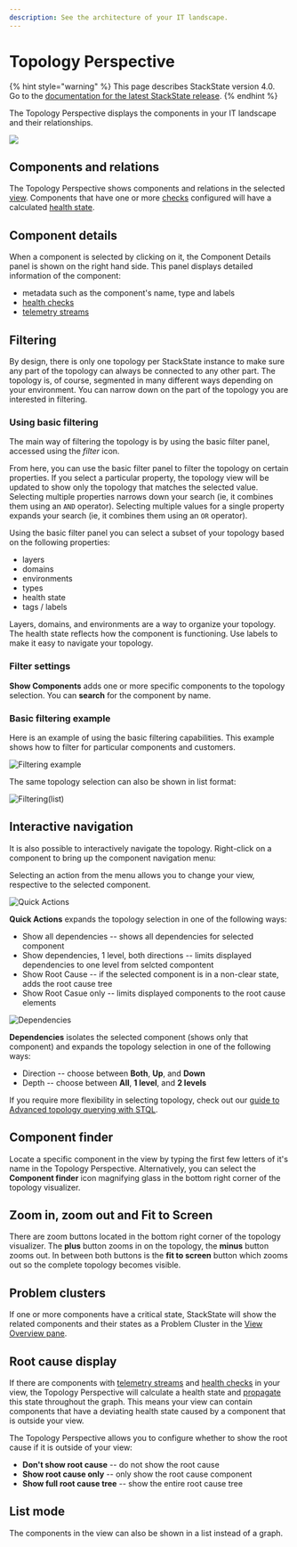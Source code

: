 ```yaml
---
description: See the architecture of your IT landscape.
---
```


# Topology Perspective

{% hint style="warning" %}
This page describes StackState version 4.0.  
Go to the [documentation for the latest StackState release](https://docs.stackstate.com/).
{% endhint %}

The Topology Perspective displays the components in your IT landscape and their relationships.

![](../../.gitbook/assets/topoview1%20%281%29.png)

## Components and relations

The Topology Perspective shows components and relations in the selected [view](../views.md). Components that have one or more [checks](../../configure/checks_and_streams.md#checks) configured will have a calculated [health state](../../configure/propagation.md).

## Component details

When a component is selected by clicking on it, the Component Details panel is shown on the right hand side. This panel displays detailed information of the component:

* metadata such as the component's name, type and labels
* [health checks](../../configure/checks_and_streams.md#checks)
* [telemetry streams](../../configure/checks_and_streams.md#data-streams)

## Filtering

By design, there is only one topology per StackState instance to make sure any part of the topology can always be connected to any other part. The topology is, of course, segmented in many different ways depending on your environment. You can narrow down on the part of the topology you are interested in filtering.

### Using basic filtering

The main way of filtering the topology is by using the basic filter panel, accessed using the _filter_ icon.

From here, you can use the basic filter panel to filter the topology on certain properties. If you select a particular property, the topology view will be updated to show only the topology that matches the selected value. Selecting multiple properties narrows down your search \(ie, it combines them using an `AND` operator\). Selecting multiple values for a single property expands your search \(ie, it combines them using an `OR` operator\).

Using the basic filter panel you can select a subset of your topology based on the following properties:

* layers
* domains
* environments
* types
* health state
* tags / labels

Layers, domains, and environments are a way to organize your topology. The health state reflects how the component is functioning. Use labels to make it easy to navigate your topology.

### Filter settings

**Show Components** adds one or more specific components to the topology selection. You can **search** for the component by name.

### Basic filtering example

Here is an example of using the basic filtering capabilities. This example shows how to filter for particular components and customers.

![Filtering example](../../.gitbook/assets/basic_filtering%20%281%29.png)

The same topology selection can also be shown in list format:

![Filtering\(list\)](../../.gitbook/assets/basic_filtering_list%20%281%29.png)

## Interactive navigation

It is also possible to interactively navigate the topology. Right-click on a component to bring up the component navigation menu:

Selecting an action from the menu allows you to change your view, respective to the selected component.

![Quick Actions](../../.gitbook/assets/quick_actions.png)

**Quick Actions** expands the topology selection in one of the following ways:

* Show all dependencies -- shows all dependencies for selected component
* Show dependencies, 1 level, both directions -- limits displayed dependencies to one level from selcted compontent
* Show Root Cause -- if the selected component is in a non-clear state, adds the root cause tree
* Show Root Casue only -- limits displayed components to the root cause elements

![Dependencies](../../.gitbook/assets/dependencies%20%281%29.png)

**Dependencies** isolates the selected component \(shows only that component\) and expands the topology selection in one of the following ways:

* Direction -- choose between **Both**, **Up**, and **Down**
* Depth -- choose between **All**, **1 level**, and **2 levels**

If you require more flexibility in selecting topology, check out our [guide to Advanced topology querying with STQL](../../configure/topology_selection_advanced.md).

## Component finder

Locate a specific component in the view by typing the first few letters of it's name in the Topology Perspective. Alternatively, you can select the **Component finder** icon magnifying glass in the bottom right corner of the topology visualizer.

## Zoom in, zoom out and Fit to Screen

There are zoom buttons located in the bottom right corner of the topology visualizer. The **plus** button zooms in on the topology, the **minus** button zooms out. In between both buttons is the **fit to screen** button which zooms out so the complete topology becomes visible.

## Problem clusters

If one or more components have a critical state, StackState will show the related components and their states as a Problem Cluster in the [View Overview pane](../views.md#view-overview).

## Root cause display

If there are components with [telemetry streams](../../configure/checks_and_streams.md#data-streams) and [health checks](../../configure/checks_and_streams.md#checks) in your view, the Topology Perspective will calculate a health state and [propagate](../../configure/propagation.md) this state throughout the graph. This means your view can contain components that have a deviating health state caused by a component that is outside your view.

The Topology Perspective allows you to configure whether to show the root cause if it is outside of your view:

* **Don't show root cause** -- do not show the root cause 
* **Show root cause only** -- only show the root cause component
* **Show full root cause tree** -- show the entire root cause tree

## List mode

The components in the view can also be shown in a list instead of a graph.

